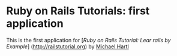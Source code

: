 # Ruby on Rails Tutorials: first application

This is the first application for [*Ruby  on Rails Tutorial: Lear rails by Example*] (http://railstutorial.org) by [Michael Hartl](http://michaelhartl.com)